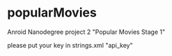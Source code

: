 # popularMovies
Anroid Nanodegree project 2 "Popular Movies Stage 1"

please put your key in strings.xml "api_key"
